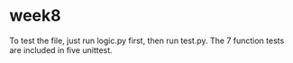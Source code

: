 # week8
To test the file, just run logic.py first, then run test.py. The 7 function tests are included in five unittest.
